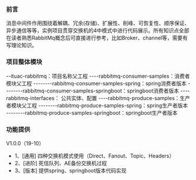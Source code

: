 
### 前言

消息中间件作用围绕着解耦、冗余(存储)、扩展性、削峰、可恢复性、顺序保证、异步通信等等，实例项目贯穿交换机的4中模式中进行代码展示。所有知识点全部在读者熟悉RabbitMq概念后可直接进行参考，比如Broker、channel等，需要有写理论知识。


### 项目整体模块

--ituac-rabbitmq：项目名称父工程
----rabbitmq-consumer-samples：消费者模块父工程
--------rabbitmq-consumer-samples-spring：spring消费者版本
--------rabbitmq-consumer-samples-springboot：springboot消费者版本
----rabbitmq-interfaces： 公共实体、配置
----rabbitmq-produce-samples：生产者模块父工程
--------rabbitmq-produce-samples-spring：spring生产者版本
--------rabbitmq-produce-samples-springboot：springboot生产者版本


### 功能提供

V1.0.0（19-10）
- 1、[通用] 四种交换机模式使用（Direct、Fanout、Topic、Headers）
- 2、[进阶] 死信队列、AE备份交换机过程
- 3、[版本] 提供spring、springboot版本代码实现





















